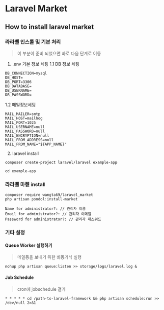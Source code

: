 # Laravel Market
## How to install laravel market

### 라라벨 인스톨 및 기본 처리
> 이 부분이 준비 되었으면 바로 다음 단계로 이동
1. .env 기본 정보 세팅
1.1 DB 정보 세팅
```
DB_CONNECTION=mysql
DB_HOST=
DB_PORT=3306
DB_DATABASE=
DB_USERNAME=
DB_PASSWORD=
```
1.2 메일정보세팅
```
MAIL_MAILER=smtp
MAIL_HOST=mailhog
MAIL_PORT=1025
MAIL_USERNAME=null
MAIL_PASSWORD=null
MAIL_ENCRYPTION=null
MAIL_FROM_ADDRESS=null
MAIL_FROM_NAME="${APP_NAME}"
```

2. laravel install
```
composer create-project laravel/laravel example-app
```
```
cd example-app
```




### 라라벨 마켙 install
```
composer require wangta69/laravel_market
php artisan pondol:install-market
```
```
Name for administrator?: // 관리자 이름
Email for administrator?: // 관리자 이메일
Password for administrator?: // 관리자 패스워드
```


### 기타 설정
#### Queue Worker 실행하기
> 메일등을 보내기 위한 비동기식 실행
```
nohup php artisan queue:listen >> storage/logs/laravel.log &
```
#### Job Schedule
> cron에 jobschedule 걸기
```
* * * * * cd /path-to-laravel-framework && php artisan schedule:run >> /dev/null 2>&1
```